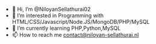- 👋 Hi, I’m @NiloyanSellathurai02
- 👀 I’m interested in Programming with HTML/CSS/Javascript/Node.JS/MongoDB/PHP/MySQL
- 🌱 I’m currently learning PHP,Python,MySQL
- 📫 How to reach me contact@niloyan-sellathurai.nl
